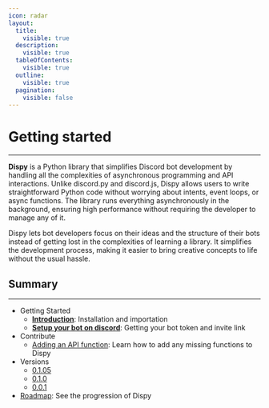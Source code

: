 ```yaml
---
icon: radar
layout:
  title:
    visible: true
  description:
    visible: true
  tableOfContents:
    visible: true
  outline:
    visible: true
  pagination:
    visible: false
---
```


# Getting started

***

**Dispy** is a Python library that simplifies Discord bot development by handling all the complexities of asynchronous programming and API interactions. Unlike discord.py and discord.js, Dispy allows users to write straightforward Python code without worrying about intents, event loops, or async functions. The library runs everything asynchronously in the background, ensuring high performance without requiring the developer to manage any of it.

Dispy lets bot developers focus on their ideas and the structure of their bots instead of getting lost in the complexities of learning a library. It simplifies the development process, making it easier to bring creative concepts to life without the usual hassle.

## Summary

***

* Getting Started
  * [**Introduction**](documentation/getting-started/introduction.md): Installation and importation
  * [**Setup your bot on discord**](documentation/getting-started/setup-your-bot-on-discord.md): Getting your bot token and invite link
* Contribute
  * [Adding an API function](informations/contribute/adding-an-api-function.md): Learn how to add any missing functions to Dispy
* Versions
  * [0.1.05](informations/changelogs/0.1.05.md)
  * [0.1.0](informations/changelogs/0.1.0.md)
  * [0.0.1](informations/changelogs/0.0.1.md)
* [Roadmap](informations/roadmap.md): See the progression of Dispy
